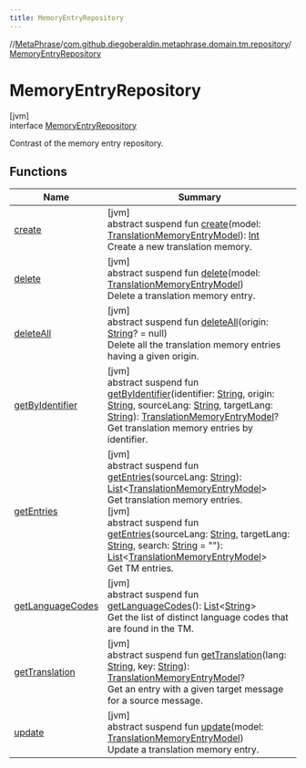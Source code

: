 ```yaml
---
title: MemoryEntryRepository
---
```

//[MetaPhrase](../../../index.html)/[com.github.diegoberaldin.metaphrase.domain.tm.repository](../index.html)/[MemoryEntryRepository](index.html)



# MemoryEntryRepository



[jvm]\
interface [MemoryEntryRepository](index.html)

Contrast of the memory entry repository.



## Functions


| Name | Summary |
|---|---|
| [create](create.html) | [jvm]<br>abstract suspend fun [create](create.html)(model: [TranslationMemoryEntryModel](../../com.github.diegoberaldin.metaphrase.domain.tm.data/-translation-memory-entry-model/index.html)): [Int](https://kotlinlang.org/api/latest/jvm/stdlib/kotlin/-int/index.html)<br>Create a new translation memory. |
| [delete](delete.html) | [jvm]<br>abstract suspend fun [delete](delete.html)(model: [TranslationMemoryEntryModel](../../com.github.diegoberaldin.metaphrase.domain.tm.data/-translation-memory-entry-model/index.html))<br>Delete a translation memory entry. |
| [deleteAll](delete-all.html) | [jvm]<br>abstract suspend fun [deleteAll](delete-all.html)(origin: [String](https://kotlinlang.org/api/latest/jvm/stdlib/kotlin/-string/index.html)? = null)<br>Delete all the translation memory entries having a given origin. |
| [getByIdentifier](get-by-identifier.html) | [jvm]<br>abstract suspend fun [getByIdentifier](get-by-identifier.html)(identifier: [String](https://kotlinlang.org/api/latest/jvm/stdlib/kotlin/-string/index.html), origin: [String](https://kotlinlang.org/api/latest/jvm/stdlib/kotlin/-string/index.html), sourceLang: [String](https://kotlinlang.org/api/latest/jvm/stdlib/kotlin/-string/index.html), targetLang: [String](https://kotlinlang.org/api/latest/jvm/stdlib/kotlin/-string/index.html)): [TranslationMemoryEntryModel](../../com.github.diegoberaldin.metaphrase.domain.tm.data/-translation-memory-entry-model/index.html)?<br>Get translation memory entries by identifier. |
| [getEntries](get-entries.html) | [jvm]<br>abstract suspend fun [getEntries](get-entries.html)(sourceLang: [String](https://kotlinlang.org/api/latest/jvm/stdlib/kotlin/-string/index.html)): [List](https://kotlinlang.org/api/latest/jvm/stdlib/kotlin.collections/-list/index.html)&lt;[TranslationMemoryEntryModel](../../com.github.diegoberaldin.metaphrase.domain.tm.data/-translation-memory-entry-model/index.html)&gt;<br>Get translation memory entries.<br>[jvm]<br>abstract suspend fun [getEntries](get-entries.html)(sourceLang: [String](https://kotlinlang.org/api/latest/jvm/stdlib/kotlin/-string/index.html), targetLang: [String](https://kotlinlang.org/api/latest/jvm/stdlib/kotlin/-string/index.html), search: [String](https://kotlinlang.org/api/latest/jvm/stdlib/kotlin/-string/index.html) = &quot;&quot;): [List](https://kotlinlang.org/api/latest/jvm/stdlib/kotlin.collections/-list/index.html)&lt;[TranslationMemoryEntryModel](../../com.github.diegoberaldin.metaphrase.domain.tm.data/-translation-memory-entry-model/index.html)&gt;<br>Get TM entries. |
| [getLanguageCodes](get-language-codes.html) | [jvm]<br>abstract suspend fun [getLanguageCodes](get-language-codes.html)(): [List](https://kotlinlang.org/api/latest/jvm/stdlib/kotlin.collections/-list/index.html)&lt;[String](https://kotlinlang.org/api/latest/jvm/stdlib/kotlin/-string/index.html)&gt;<br>Get the list of distinct language codes that are found in the TM. |
| [getTranslation](get-translation.html) | [jvm]<br>abstract suspend fun [getTranslation](get-translation.html)(lang: [String](https://kotlinlang.org/api/latest/jvm/stdlib/kotlin/-string/index.html), key: [String](https://kotlinlang.org/api/latest/jvm/stdlib/kotlin/-string/index.html)): [TranslationMemoryEntryModel](../../com.github.diegoberaldin.metaphrase.domain.tm.data/-translation-memory-entry-model/index.html)?<br>Get an entry with a given target message for a source message. |
| [update](update.html) | [jvm]<br>abstract suspend fun [update](update.html)(model: [TranslationMemoryEntryModel](../../com.github.diegoberaldin.metaphrase.domain.tm.data/-translation-memory-entry-model/index.html))<br>Update a translation memory entry. |

